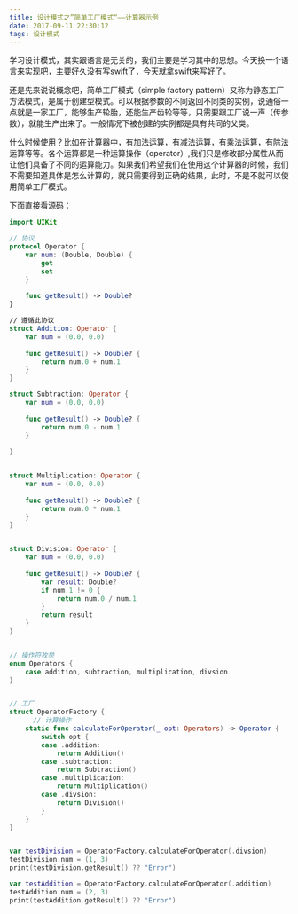 ```yaml
---
title: 设计模式之”简单工厂模式“——计算器示例
date: 2017-09-11 22:30:12
tags: 设计模式
---
```


学习设计模式，其实跟语言是无关的，我们主要是学习其中的思想。今天换一个语言来实现吧，主要好久没有写swift了，今天就拿swift来写好了。

还是先来说说概念吧，简单工厂模式（simple factory pattern）又称为静态工厂方法模式，是属于创建型模式。可以根据参数的不同返回不同类的实例，说通俗一点就是一家工厂，能够生产轮胎，还能生产齿轮等等，只需要跟工厂说一声（传参数），就能生产出来了。一般情况下被创建的实例都是具有共同的父类。

什么时候使用？比如在计算器中，有加法运算，有减法运算，有乘法运算，有除法运算等等。各个运算都是一种运算操作（operator）,我们只是修改部分属性从而让他们具备了不同的运算能力。如果我们希望我们在使用这个计算器的时候，我们不需要知道具体是怎么计算的，就只需要得到正确的结果，此时，不是不就可以使用简单工厂模式。

下面直接看源码：

```swift
import UIKit

// 协议
protocol Operator {
    var num: (Double, Double) {
        get
        set
    }
    
    func getResult() -> Double?
}

// 遵循此协议
struct Addition: Operator {
    var num = (0.0, 0.0)
    
    func getResult() -> Double? {
        return num.0 + num.1
    }
}

struct Subtraction: Operator {
    var num = (0.0, 0.0)
    
    func getResult() -> Double? {
        return num.0 - num.1
    }
    
}


struct Multiplication: Operator {
    var num = (0.0, 0.0)
    
    func getResult() -> Double? {
        return num.0 * num.1
    }
}


struct Division: Operator {
    var num = (0.0, 0.0)
    
    func getResult() -> Double? {
        var result: Double?
        if num.1 != 0 {
            return num.0 / num.1
        }
        return result
    }
}


// 操作符枚举
enum Operators {
    case addition, subtraction, multiplication, divsion
}


// 工厂 
struct OperatorFactory {
	  // 计算操作
    static func calculateForOperator(_ opt: Operators) -> Operator {
        switch opt {
        case .addition:
            return Addition()
        case .subtraction:
            return Subtraction()
        case .multiplication:
            return Multiplication()
        case .divsion:
            return Division()
        }
    }
}


var testDivision = OperatorFactory.calculateForOperator(.divsion)
testDivision.num = (1, 3)
print(testDivision.getResult() ?? "Error")

var testAddition = OperatorFactory.calculateForOperator(.addition)
testAddition.num = (2, 3)
print(testAddition.getResult() ?? "Error")

```

